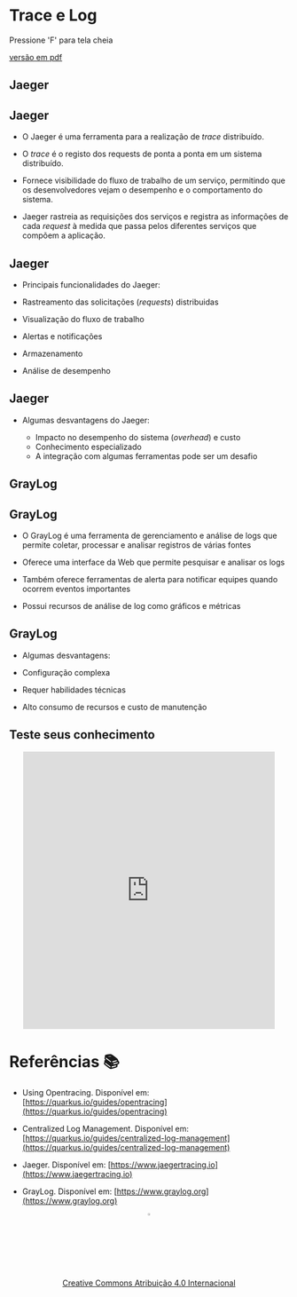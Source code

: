 <!-- .slide: data-background-opacity="0.3" data-background-image="https://res.cloudinary.com/dotcom-prod/images/c_fill,f_auto,g_faces:center,q_auto,w_1920/v1/wt-cms-assets/2020/08/emayhqxbsu48vsdeqfl0/wtheadlessmicroservices1920x1440.jpg"
data-transition="convex"
-->
# Trace e Log
<!-- .element: style="margin-bottom:100px; font-size: 60px; color:white; font-family: Marker Felt;" -->

Pressione 'F' para tela cheia
<!-- .element: style="margin-bottom:10px; font-size: 15px; color:white" -->

[versão em pdf](?print-pdf)
<!-- .element: style="margin-bottom 25px; font-size: 15px; color:white" -->



<!-- .slide: data-background="#21093D" data-transition="convex" -->
## Jaeger
<!-- .element: style="margin-bottom:50px; font-size: 50px; color:white; font-family: Marker Felt;" -->


<!-- .slide: data-background="#21093D" data-transition="convex" -->
## Jaeger
<!-- .element: style="margin-bottom:50px; font-size: 50px; color:white; font-family: Marker Felt;" -->

* O Jaeger é uma ferramenta para a realização de *trace* distribuído.
<!-- .element: style="margin-bottom:70px; font-size: 25px; color:white" -->

* O *trace* é o registo dos requests de ponta a ponta em um sistema distribuído.
<!-- .element: style="margin-bottom:70px; font-size: 25px; color:white" -->

* Fornece visibilidade do fluxo de trabalho de um serviço, permitindo
que os desenvolvedores vejam o desempenho e o comportamento do sistema.
<!-- .element: style="margin-bottom:70px; font-size: 25px; color:white" -->

* Jaeger rastreia as requisições dos serviços e registra as
informações de cada _request_ à medida que passa pelos diferentes serviços 
que compõem a aplicação.
<!-- .element: style="margin-bottom:70px; font-size: 25px; color:white" -->


<!-- .slide: data-background="#21093D" data-transition="convex" -->
## Jaeger
<!-- .element: style="margin-bottom:50px; font-size: 50px; color:white; font-family: Marker Felt;" -->

* Principais funcionalidades do Jaeger:
<!-- .element: style="margin-bottom:30px; font-size: 25px; color:white" -->

  * Rastreamento das solicitações (_requests_) distribuidas
  <!-- .element: style="margin-bottom:40px; font-size: 25px; color:white" -->

  * Visualização do fluxo de trabalho
  <!-- .element: style="margin-bottom:40px; font-size: 25px; color:white" -->

  * Alertas e notificações
  <!-- .element: style="margin-bottom:40px; font-size: 25px; color:white" -->

  * Armazenamento
  <!-- .element: style="margin-bottom:40px; font-size: 25px; color:white" -->

  * Análise de desempenho
  <!-- .element: style="margin-bottom:60px; font-size: 25px; color:white" -->


<!-- .slide: data-background="#21093D" data-transition="convex" -->
## Jaeger
<!-- .element: style="margin-bottom:50px; font-size: 50px; color:white; font-family: Marker Felt;" -->

* Algumas desvantagens do Jaeger:
  <!-- .element: style="margin-bottom:40px; font-size: 25px; color:white" -->

  * Impacto no desempenho do sistema (_overhead_) e custo
  <!-- .element: style="margin-bottom:40px; font-size: 25px; color:white" -->

  * Conhecimento especializado
  <!-- .element: style="margin-bottom:40px; font-size: 25px; color:white" -->

  * A integração com algumas ferramentas pode ser um desafio
  <!-- .element: style="margin-bottom:40px; font-size: 25px; color:white" -->



<!-- .slide: data-background="#21093D" data-transition="convex" -->
## GrayLog
<!-- .element: style="margin-bottom:50px; font-size: 50px; color:white; font-family: Marker Felt;" -->


<!-- .slide: data-background="#21093D" data-transition="convex" -->
## GrayLog
<!-- .element: style="margin-bottom:50px; font-size: 50px; color:white; font-family: Marker Felt;" -->

* O GrayLog é uma ferramenta de gerenciamento e análise de logs que permite coletar, processar e analisar registros de várias fontes
<!-- .element: style="margin-bottom:60px; font-size: 25px; color:white" -->

* Oferece uma interface da Web que permite pesquisar e analisar os logs
 <!-- .element: style="margin-bottom:60px; font-size: 25px; color:white" -->

* Também oferece ferramentas de alerta para notificar equipes quando ocorrem eventos importantes
<!-- .element: style="margin-bottom:60px; font-size: 25px; color:white" -->

* Possui recursos de análise de log como gráficos e métricas
<!-- .element: style="margin-bottom:60px; font-size: 25px; color:white" -->


<!-- .slide: data-background="#21093D" data-transition="convex" -->
## GrayLog
<!-- .element: style="margin-bottom:50px; font-size: 50px; color:white; font-family: Marker Felt;" -->

* Algumas desvantagens:
<!-- .element: style="margin-bottom:40px; font-size: 30px; color:white" -->

  * Configuração complexa
  <!-- .element: style="margin-bottom:50px; font-size: 30px; color:white" -->

  * Requer habilidades técnicas
   <!-- .element: style="margin-bottom:50px; font-size: 30px; color:white" -->

  * Alto consumo de recursos e custo de manutenção
  <!-- .element: style="margin-bottom:50px; font-size: 30px; color:white" -->



<!-- .slide: data-background="#D6B2FF" data-transition="convex" -->
## Teste seus conhecimento
<!-- .element: style="margin-bottom:50px; font-size: 50px; color:back; font-family: Marker Felt;" -->

<center>
    <iframe src="https://pw2.rpmhub.dev/topicos/logging/slides/questions.html"
        title="Trace e Logging"
        width="90%" height="500"
        style="border:none;">
    </iframe>
</center>
<!-- .element: style="margin-bottom:70px; font-size: 25px; color:white" -->


<!-- .slide: data-background="#21093D" data-transition="convex" -->
# Referências 📚
<!-- .element: style="margin-bottom:50px; font-size: 50px; color:white; font-family: Marker Felt;" -->

* Using Opentracing. Disponível em: [https://quarkus.io/guides/opentracing](https://quarkus.io/guides/opentracing)
<!-- .element: style="margin-bottom:40px; font-size: 20px; color:white" -->

* Centralized Log Management. Disponível em: [https://quarkus.io/guides/centralized-log-management](https://quarkus.io/guides/centralized-log-management)
<!-- .element: style="margin-bottom:40px; font-size: 20px; color:white" -->

* Jaeger. Disponível em: [https://www.jaegertracing.io](https://www.jaegertracing.io)
<!-- .element: style="margin-bottom:40px; font-size: 20px; color:white" -->

* GrayLog. Disponível em: [https://www.graylog.org](https://www.graylog.org)
<!-- .element: style="margin-bottom:40px; font-size: 20px; color:white" -->

<center>
<a href="https://rpmhub.dev" target="blanck"><img src="../../../imgs/logo.png" alt="Rodrigo Prestes Machado" width="3%" height="3%" border=0 style="border:0; text-decoration:none; outline:none"></a><br/>
<a rel="license" href="http://creativecommons.org/licenses/by/4.0/">Creative Commons Atribuição 4.0 Internacional</a>
</center>
<!-- .element: style="margin-top:100px; font-size: 15px; font-family: Bradley Hand" -->